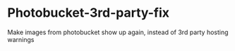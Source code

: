 # Photobucket-3rd-party-fix
Make images from photobucket show up again, instead of 3rd party hosting warnings

